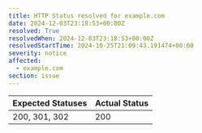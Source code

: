 ```yaml
---
title: HTTP Status resolved for example.com
date: 2024-12-03T23:18:53+00:00Z
resolved: True
resolvedWhen: 2024-12-03T23:18:53+00:00Z
resolvedStartTime: 2024-10-25T21:09:43.191474+00:00
severity: notice
affected:
  - example.com
section: issue
---
```


| Expected Statuses | Actual Status  |
|-------------------|----------------|
| 200, 301, 302 | 200 |
